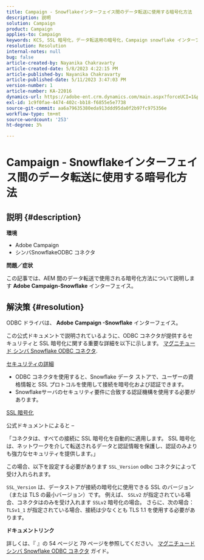 ```yaml
---
title: Campaign - Snowflakeインターフェイス間のデータ転送に使用する暗号化方法
description: 説明
solution: Campaign
product: Campaign
applies-to: Campaign
keywords: KCS, SSL 暗号化，データ転送用の暗号化，Campaign snowflake インターフェイス，ODBC ドライバー
resolution: Resolution
internal-notes: null
bug: false
article-created-by: Nayanika Chakravarty
article-created-date: 5/8/2023 4:22:15 PM
article-published-by: Nayanika Chakravarty
article-published-date: 5/11/2023 3:47:03 PM
version-number: 1
article-number: KA-22016
dynamics-url: https://adobe-ent.crm.dynamics.com/main.aspx?forceUCI=1&pagetype=entityrecord&etn=knowledgearticle&id=779bd679-bced-ed11-8849-6045bd006239
exl-id: 1c9f0fae-4474-402c-bb18-f6855e5e7738
source-git-commit: aa6a79635380eda913ddd95da0f2b97fc975356e
workflow-type: tm+mt
source-wordcount: '253'
ht-degree: 3%

---
```


# Campaign - Snowflakeインターフェイス間のデータ転送に使用する暗号化方法

## 説明 {#description}


<b>環境</b>

- Adobe Campaign
- シンバSnowflakeODBC コネクタ


<b>問題／症状</b>

この記事では、AEM 間のデータ転送で使用される暗号化方法について説明します <b>Adobe Campaign-Snowflake</b> インターフェイス。


## 解決策 {#resolution}


ODBC ドライバは、 <b>Adobe</b> <b>Campaign -Snowflake</b> インターフェイス。

この公式ドキュメントで説明されているように、ODBC コネクタが提供するセキュリティと SSL 暗号化に関する重要な詳細を以下に示します。 [マグニチュード シンバ Snowflake ODBC コネクタ](https://docs.posit.co/drivers/1.8.0/pdf/Simba%20Snowflake%20ODBC%20Connector%20Install%20and%20Configuration%20Guide.pdf).

<u>セキュリティの詳細</u>

- ODBC コネクタを使用すると、Snowflake データ ストアで、ユーザーの資格情報と SSL プロトコルを使用して接続を暗号化および認証できます。
- Snowflakeサーバのセキュリティ要件に合致する認証機構を使用する必要があります。


<u>SSL 暗号化</u>

公式ドキュメントによると – 

「コネクタは、すべての接続に SSL 暗号化を自動的に適用します。 SSL 暗号化は、ネットワークを介して転送されるデータと認証情報を保護し、認証のみよりも強力なセキュリティを提供します。」

この場合、以下を設定する必要があります `SSL_Version` odbc コネクタによって受け入れられます。

`SSL_Version` は、データストアが接続の暗号化に使用できる SSL のバージョン（または TLS の最小バージョン）です。 例えば、 `SSLv2` が指定されている場合、コネクタはのみを受け入れます `SSLv2` 暗号化の場合。 さらに、次の場合： `TLSv1_1` が指定されている場合、接続は少なくとも TLS 1.1 を使用する必要があります。

<b>ドキュメントリンク</b>

詳しくは、『 』の 54 ページと 79 ページを参照してください。 [マグニチュード シンバ Snowflake ODBC コネクタ](https://docs.posit.co/drivers/1.8.0/pdf/Simba%20Snowflake%20ODBC%20Connector%20Install%20and%20Configuration%20Guide.pdf) ガイド。
